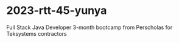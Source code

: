 # 2023-rtt-45-yunya

Full Stack Java Developer 3-month bootcamp from Perscholas for Teksystems contractors
